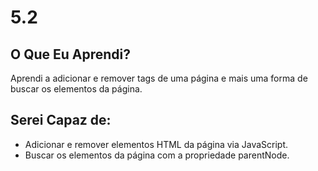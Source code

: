 # 5.2

## O Que Eu Aprendi?

Aprendi a adicionar e remover tags de uma página e mais uma forma de buscar os elementos da página.

## Serei Capaz de:

* Adicionar e remover elementos HTML da página via JavaScript.
* Buscar os elementos da página com a propriedade parentNode.
